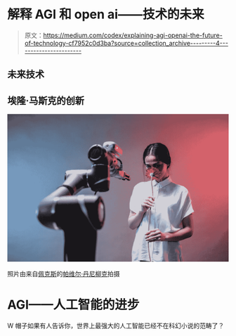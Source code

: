# 解释 AGI 和 open ai——技术的未来

> 原文：<https://medium.com/codex/explaining-agi-openai-the-future-of-technology-cf7952c0d3ba?source=collection_archive---------4----------------------->

## 未来技术

## 埃隆·马斯克的创新

![](img/0b761eb208bf5efb6f986ca8aa4b3cc3.png)

照片由来自[佩克斯](https://www.pexels.com/photo/man-in-white-button-up-shirt-holding-red-and-black-corded-headphones-8438982/?utm_content=attributionCopyText&utm_medium=referral&utm_source=pexels)的[帕维尔·丹尼柳克](https://www.pexels.com/@pavel-danilyuk?utm_content=attributionCopyText&utm_medium=referral&utm_source=pexels)拍摄

# AGI——人工智能的进步

W 帽子如果有人告诉你，世界上最强大的人工智能已经不在科幻小说的范畴了？